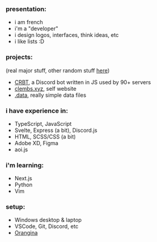 ### presentation:
- i am french
- i'm a "developer"
- i design logos, interfaces, think ideas, etc
- i like lists :D

### projects:
(real major stuff, other random stuff [here](https://clembs.xyz/all))
- [CRBT](https://crbt.ga), a Discord bot written in JS used by 90+ servers
- [clembs.xyz](https://clembs.xyz), self website
- [.data](https://github.com/Clembs/data), really simple data files

### i have experience in:
- TypeScript, JavaScript
- Svelte, Express (a bit), Discord.js
- HTML, SCSS/CSS (a bit)
- Adobe XD, Figma
- aoi.js

### i'm learning:
- Next.js
- Python
- Vim

### setup:
- Windows desktop & laptop
- VSCode, Git, Discord, etc
- [Orangina](https://en.wikipedia.org/wiki/Orangina)

